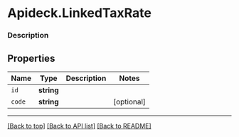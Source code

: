 # Apideck.LinkedTaxRate

### Description

## Properties
Name | Type | Description | Notes
------------ | ------------- | ------------- | -------------
`id` | **string** |  | 
`code` | **string** |  | [optional] 





---

[[Back to top]](#) [[Back to API list]](../../../../README.md#documentation-for-api-endpoints) [[Back to README]](../../../../README.md)



